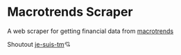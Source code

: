 # Macrotrends Scraper

A web scraper for getting financial data from [macrotrends](macrotrends.com)

Shoutout [je-suis-tm](https://github.com/je-suis-tm/web-scraping/blob/master/Macrotrends.py)💘